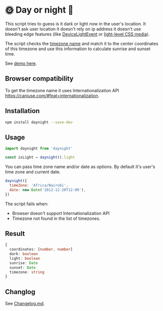 # 🌞 Day or night 🌚

This script tries to guess is it dark or light now in the user's location. It doesn't ask user location it doesn't rely on ip address it doesn't use bleeding edge features (like [DeviceLightEvent](https://developer.mozilla.org/en-US/docs/Web/API/DeviceLightEvent/Using_light_sensors) or [light-level CSS media](https://developer.mozilla.org/en-US/docs/Web/CSS/@media/light-level)).

The script checks the [timezone name](https://en.wikipedia.org/wiki/List_of_tz_database_time_zones) and match it to the center coordinates of this timezone and use this information to calculate sunrise and sunset time.

See [demo here](https://romanyanke.github.io/daynight/).

## Browser compatibility

To get the timezone name it uses Internationalization API https://caniuse.com/#feat=internationalization.

## Installation

```sh
npm install daynight --save-dev
```

## Usage

```js
import daynight from 'daynight'

const isLight = daynight().light
```

You can pass time zone name and/or date as options. By default it's user's time zone and current date.

```js
daynight({
  timeZone: 'Africa/Nairobi',
  date: new Date('2012-12-20T12:00'),
})
```

The script fails when:

- Browser doesn't support Internationalization API
- Timezone not found in the list of timezones.

## Result

```typescript
{
  coordinates: [number, number]
  dark: boolean
  light: boolean
  sunrise: Date
  sunset: Date
  timezone: string
}
```

## Changlog

See [Changelog.md](CHANGELOG.md).
